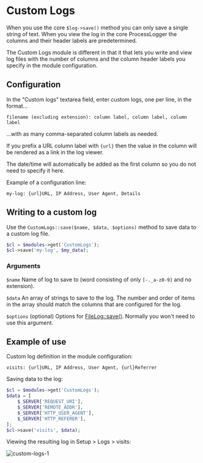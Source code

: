 # Custom Logs

When you use the core `$log->save()` method you can only save a single string of text. When you view the log in the core ProcessLogger the columns and their header labels are predetermined.

The Custom Logs module is different in that it that lets you write and view log files with the number of columns and the column header labels you specify in the module configuration.

## Configuration

In the "Custom logs" textarea field, enter custom logs, one per line, in the format...
```
filename (excluding extension): column label, column label, column label
```
...with as many comma-separated column labels as needed. 

If you prefix a URL column label with `{url}` then the value in the column will be rendered as a link in the log viewer.

The date/time will automatically be added as the first column so you do not need to specify it here.

Example of a configuration line:
```
my-log: {url}URL, IP Address, User Agent, Details
```

## Writing to a custom log

Use the `CustomLogs::save($name, $data, $options)` method to save data to a custom log file.

```php
$cl = $modules->get('CustomLogs');
$cl->save('my-log', $my_data);
```

### Arguments

`$name` Name of log to save to (word consisting of only `[-._a-z0-9]` and no extension).

`$data` An array of strings to save to the log. The number and order of items in the array should match the columns that are configured for the log.

`$options` (optional) Options for [FileLog::save()](https://processwire.com/api/ref/file-log/save/). Normally you won't need to use this argument.

## Example of use

Custom log definition in the module configuration:

```
visits: {url}URL, IP Address, User Agent, {url}Referrer
```

Saving data to the log:

```php
$cl = $modules->get('CustomLogs');
$data = [
    $_SERVER['REQUEST_URI'],
    $_SERVER['REMOTE_ADDR'],
    $_SERVER['HTTP_USER_AGENT'],
    $_SERVER['HTTP_REFERER'],
];
$cl->save('visits', $data);
```

Viewing the resulting log in Setup > Logs > visits:

![custom-logs-1](https://github.com/Toutouwai/CustomLogs/assets/1538852/9977c29d-9b5c-4f0a-aa45-cb02086a2b78)